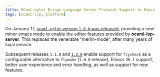 ```yaml
---
title: OCaml-eglot Brings Language Server Protocol Support to Emacs
tags: [ocaml-lsp, platform]
---
```


On January 17, [`ocaml-eglot` version `1.0.0` was released](https://discuss.ocaml.org/t/ann-release-of-ocaml-eglot-1-0-0/15978/14), providing a new
minor emacs mode to enable the editor features provided by **ocaml-lsp-server**.
This replaces the venerable “merlin-mode”, after many years of loyal service.

Subsequent releases `1.1.0` and [`1.2.0`](https://discuss.ocaml.org/t/ann-release-of-ocaml-eglot-1-2-0/16515) enable support for
`flycheck` as a configurable alternative to `flymake` (`1.0.0` release),
Emacs `30.1` support, better user experience and error handling, as
well as support for new features. 
